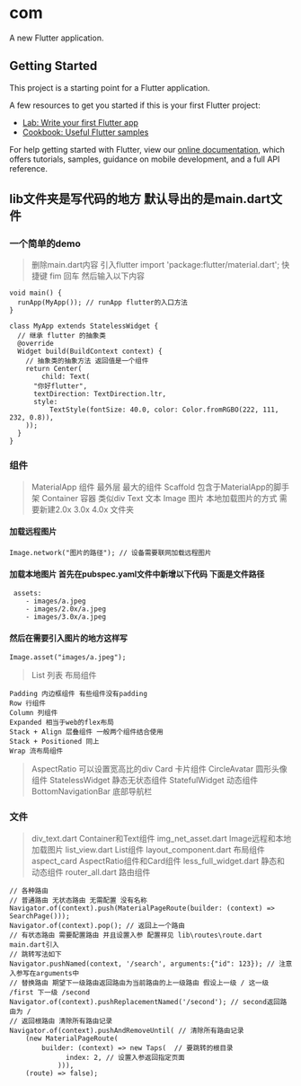 # com

A new Flutter application.

## Getting Started

This project is a starting point for a Flutter application.

A few resources to get you started if this is your first Flutter project:

- [Lab: Write your first Flutter app](https://flutter.dev/docs/get-started/codelab)
- [Cookbook: Useful Flutter samples](https://flutter.dev/docs/cookbook)

For help getting started with Flutter, view our
[online documentation](https://flutter.dev/docs), which offers tutorials,
samples, guidance on mobile development, and a full API reference.

## lib文件夹是写代码的地方 默认导出的是main.dart文件

### 一个简单的demo
> 删除main.dart内容
> 引入flutter  import 'package:flutter/material.dart'; 快捷键 fim 回车
> 然后输入以下内容
```
void main() {
  runApp(MyApp()); // runApp flutter的入口方法
}

class MyApp extends StatelessWidget {
  // 继承 flutter 的抽象类
  @override
  Widget build(BuildContext context) {
    // 抽象类的抽象方法 返回值是一个组件
    return Center(
        child: Text(
      "你好flutter",
      textDirection: TextDirection.ltr,
      style:
          TextStyle(fontSize: 40.0, color: Color.fromRGBO(222, 111, 232, 0.8)),
    ));
  }
}

```

### 组件
> MaterialApp 组件 最外层 最大的组件
> Scaffold 包含于MaterialApp的脚手架
> Container 容器 类似div
> Text 文本
> Image 图片 本地加载图片的方式 需要新建2.0x 3.0x 4.0x 文件夹
#### 加载远程图片 
```
Image.network("图片的路径"); // 设备需要联网加载远程图片
```
#### 加载本地图片 首先在pubspec.yaml文件中新增以下代码 下面是文件路径
```
 assets:
    - images/a.jpeg
    - images/2.0x/a.jpeg
    - images/3.0x/a.jpeg 
```
#### 然后在需要引入图片的地方这样写
```
Image.asset("images/a.jpeg");
```
> List 列表
> 布局组件
```
Padding 内边框组件 有些组件没有padding
Row 行组件
Column 列组件
Expanded 相当于web的flex布局
Stack + Align 层叠组件 一般两个组件结合使用
Stack + Positioned 同上
Wrap 流布局组件
```
> AspectRatio 可以设置宽高比的div 
> Card 卡片组件
> CircleAvatar 圆形头像组件
> StatelessWidget  静态无状态组件
> StatefulWidget 动态组件
> BottomNavigationBar 底部导航栏
### 文件

> div_text.dart  Container和Text组件
> img_net_asset.dart Image远程和本地加载图片
> list_view.dart List组件
> layout_component.dart 布局组件
> aspect_card AspectRatio组件和Card组件
> less_full_widget.dart 静态和动态组件
> router_all.dart 路由组件
```
// 各种路由
// 普通路由 无状态路由 无需配置 没有名称
Navigator.of(context).push(MaterialPageRoute(builder: (context) => SearchPage()));
Navigator.of(context).pop(); // 返回上一个路由
// 有状态路由 需要配置路由 并且设置入参 配置祥见 lib\routes\route.dart main.dart引入
// 跳转写法如下
Navigator.pushNamed(context, '/search', arguments:{"id": 123}); // 注意入参写在arguments中
// 替换路由 期望下一级路由返回路由为当前路由的上一级路由 假设上一级 / 这一级 /first 下一级 /second
Navigator.of(context).pushReplacementNamed('/second'); // second返回路由为 /
// 返回根路由 清除所有路由记录
Navigator.of(context).pushAndRemoveUntil( // 清除所有路由记录
    (new MaterialPageRoute(
        builder: (context) => new Taps(  // 要跳转的根目录 
              index: 2, // 设置入参返回指定页面
            ))),
    (route) => false);
```
